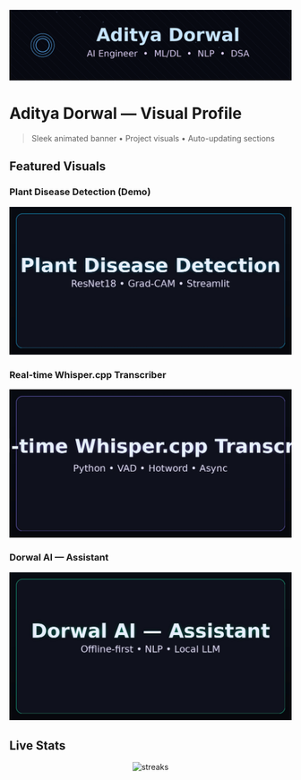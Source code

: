 <!-- Visual/GIF-first variant of the profile README. Swap this as README.md when you want a richer visual profile. -->

<p align="center">
  <img src="assets/animated-banner.gif" alt="Animated banner" />
</p>

# Aditya Dorwal — Visual Profile

> Sleek animated banner • Project visuals • Auto-updating sections

## Featured Visuals

### Plant Disease Detection (Demo)
<img src="assets/plant-disease-card.jpg" width="820" alt="Plant Disease card"/>

### Real-time Whisper.cpp Transcriber
<img src="assets/whisper-transcriber-card.jpg" width="820" alt="Whisper Transcriber card"/>

### Dorwal AI — Assistant
<img src="assets/dorwal-ai-card.jpg" width="820" alt="Dorwal AI card"/>

## Live Stats
<p align="center">
  <img src="https://github-readme-streak-stats.herokuapp.com?user=adityadorwal&theme=dark&hide_border=true" alt="streaks" />
</p>